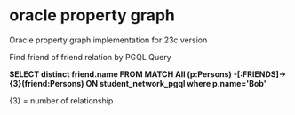 # oracle property graph
Oracle property graph implementation for 23c version

Find friend of friend relation by PGQL Query

**SELECT distinct friend.name FROM MATCH All (p:Persons) -[:FRIENDS]-> {3}(friend:Persons) ON student_network_pgql
where p.name='Bob'**

{3} = number of relationship 